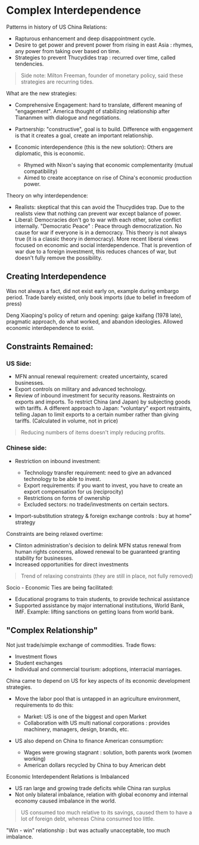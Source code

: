 # Complex Interdependence

Patterns in history of US China Relations:

- Rapturous enhancement and deep disappointment cycle.
- Desire to get power and prevent power from rising in east Asia : rhymes, any power from taking over based on time.
- Strategies to prevent Thucydides trap : recurred over time, called tendencies.

> Side note: Milton Freeman, founder of monetary policy, said these strategies are recurring tides.

What are the new strategies:

- Comprehensive Engagement: hard to translate, different meaning of "engagement". America thought of stabilizing relationship after Tiananmen with dialogue and negotiations.
- Partnership: "constructive", goal is to build. Difference with engagement is that it creates a goal, create an important relationship.
- Economic interdependence (this is the new solution): Others are diplomatic, this is economic.

  - Rhymed with Nixon's saying that economic complementarity (mutual compatibility)
  - Aimed to create acceptance on rise of China's economic production power.

Theory on why interdependence:

- Realists: skeptical that this can avoid the Thucydides trap. Due to the realists view that nothing can prevent war except balance of power.
- Liberal: Democracies don't go to war with each other, solve conflict internally. "Democratic Peace" : Peace through democratization. No cause for war if everyone is in a democracy. This theory is not always true (it is a classic theory in democracy). More recent liberal views focused on economic and social interdependence. That is prevention of war due to a foreign investment, this reduces chances of war, but doesn't fully remove the possibility.

## Creating Interdependence

Was not always a fact, did not exist early on, example during embargo period. Trade barely existed, only book imports (due to belief in freedom of press)

Deng Xiaoping's policy of return and opening: gaige kaifang (1978 late), pragmatic approach, do what worked, and abandon ideologies. Allowed economic interdependence to exist.

## Constraints Remained:

### US Side:

- MFN annual renewal requirement: created uncertainty, scared businesses.
- Export controls on military and advanced technology.
- Review of inbound investment for security reasons. Restraints on exports and imports. To restrict China (and Japan) by subjecting goods with tariffs. A different approach to Japan: "voluntary" export restraints, telling Japan to limit exports to a certain number rather than giving tariffs. (Calculated in volume, not in price)

> Reducing numbers of items doesn't imply reducing profits.

### Chinese side:

- Restriction on inbound investment:

  - Technology transfer requirement: need to give an advanced technology to be able to invest.
  - Export requirements: if you want to invest, you have to create an export compensation for us (reciprocity)
  - Restrictions on forms of ownership
  - Excluded sectors: no trade/investments on certain sectors.

- Import-substitution strategy & foreign exchange controls : buy at home" strategy

Constraints are being relaxed overtime:

- Clinton administration's decision to delink MFN status renewal from human rights concerns, allowed renewal to be guaranteed granting stability for businesses.
- Increased opportunities for direct investments

> Trend of relaxing constraints (they are still in place, not fully removed)

Socio - Economic Ties are being facilitated:

- Educational programs to train students, to provide technical assistance
- Supported assistance by major international institutions, World Bank, IMF. Example: lifting sanctions on getting loans from world bank.

## "Complex Relationship"

Not just trade/simple exchange of commodities. Trade flows:

- Investment flows
- Student exchanges
- Individual and commercial tourism: adoptions, interracial marriages.

China came to depend on US for key aspects of its economic development strategies.

- Move the labor pool that is untapped in an agriculture environment, requirements to do this:

  - Market: US is one of the biggest and open Market
  - Collaboration with US multi national corporations : provides machinery, managers, design, brands, etc.

- US also depend on China to finance American consumption:

  - Wages were growing stagnant : solution, both parents work (women working)
  - American dollars recycled by China to buy American debt

Economic Interdependent Relations is Imbalanced

- US ran large and growing trade deficits while China ran surplus
- Not only bilateral imbalance, relation with global economy and internal economy caused imbalance in the world.

> US consumed too much relative to its savings, caused them to have a lot of foreign debt, whereas China consumed too little.

"Win - win" relationship : but was actually unacceptable, too much imbalance.
